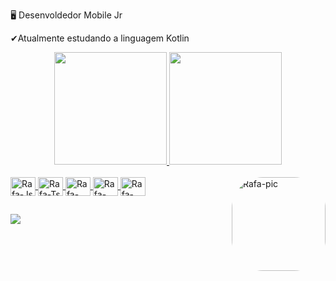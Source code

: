 🖥 Desenvoldedor Mobile Jr

✔Atualmente estudando a linguagem Kotlin


<div align="center">
  <a href="https://github.com/flavioruanito">
  <img height="180em" src="https://github-readme-stats.vercel.app/api?username=flavioruanito&show_icons=true&theme=dracula&include_all_commits=true&count_private=true"/>
  <img height="180em" src="https://github-readme-stats.vercel.app/api/top-langs/?username=flavioruanito&layout=compact&langs_count=7&theme=dracula"/>
</div>
  
  
  <div style="display: inline_block"><br>
  <img align="center" alt="Rafa-Js" height="30" width="40" src="https://cdn.jsdelivr.net/gh/devicons/devicon/icons/android/android-original.svg">
  <img align="center" alt="Rafa-Ts" height="30" width="40" src="https://cdn.jsdelivr.net/gh/devicons/devicon/icons/androidstudio/androidstudio-original.svg">
  <img align="center" alt="Rafa-React" height="30" width="40" src="https://cdn.jsdelivr.net/gh/devicons/devicon/icons/linkedin/linkedin-original.svg">
  <img align="center" alt="Rafa-React" height="30" width="40" src="https://cdn.jsdelivr.net/gh/devicons/devicon/icons/kotlin/kotlin-original.svg">
  <img align="center" alt="Rafa-React" height="30" width="40" src="https://cdn.jsdelivr.net/gh/devicons/devicon/icons/git/git-original.svg">
    
 <img align="right" alt="Rafa-pic" height="150" style="border-radius:50px;" src="http://siliconangle.com/files/2014/02/Android1.jpg">
</div>
  
  ##
  
  
  <div> 
  <a href=""</a>
  <a href=""</a>
 	<a href="" </a>
 <a href="" target=""</a> 
  
  <a href="https://www.linkedin.com/in/rafaella-ballerini-45875016a](https://www.linkedin.com/in/fl%C3%A1vio-coelho-b01462162/)" target="_blank"><img       src="https://img.shields.io/badge/-LinkedIn-%230077B5?style=for-the-badge&logo=linkedin&logoColor=white" target="_blank"></a> 
 
  
 
</div>
